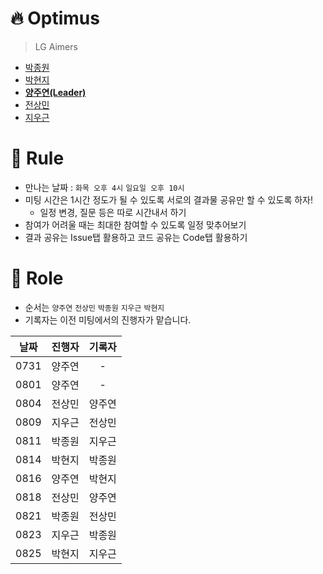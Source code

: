# 🔥 Optimus
> LG Aimers
- [박종원](https://github.com/qwqw82000)
- [박현지](https://github.com/parkhyunji1)
- **[양주연(Leader)](https://github.com/juyeon211)**
- [전상민](https://github.com/sangmandu)
- [지우근](https://github.com/UGeunJi)

# 📗 Rule
- 만나는 날짜 : `화목 오후 4시` `일요일 오후 10시`
- 미팅 시간은 1시간 정도가 될 수 있도록 서로의 결과물 공유만 할 수 있도록 하자!
  - 일정 변경, 질문 등은 따로 시간내서 하기
- 참여가 어려울 때는 최대한 참여할 수 있도록 일정 맞추어보기
- 결과 공유는 Issue탭 활용하고 코드 공유는 Code탭 활용하기

# 🧩 Role
- 순서는 `양주연` `전상민` `박종원` `지우근` `박현지`
- 기록자는 이전 미팅에서의 진행자가 맡습니다.

|날짜|진행자|기록자|
|:---:|:---:|:---:|
|0731|양주연|-|
|0801|양주연|-|
|0804|전상민|양주연|
|0809|지우근|전상민|
|0811|박종원|지우근|
|0814|박현지|박종원|
|0816|양주연|박현지|
|0818|전상민|양주연|
|0821|박종원|전상민|
|0823|지우근|박종원|
|0825|박현지|지우근|
